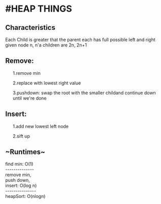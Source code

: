 #HEAP THINGS
====
<h2>Characteristics</h2>
    Each Child is greater that the parent
    each has full possible left and right
    given node n, n'a children are 2n, 2n+1
     
  <h2>  Remove:</h2>
      <ol>1.remove min</ol>
      <ol>2.replace with lowest right value</ol>
      <ol>3.pushdown: swap the root with the smaller childand continue down until we're done</ol>
  <h2>Insert:</h2>
       <ol>1.add new lowest left node</ol>
       <ol>2.sift up</ol>
  <h2>~Runtimes~</h2>
      find min: O(1)
      <br>--------------
      <br>remove min,
      <br>push down,
      <br>insert: O(log n)
      <br>---------------
      <br>heapSort: O(nlogn)
     
